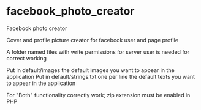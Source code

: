 facebook_photo_creator
======================

Facebook photo creator

Cover and profile picture creator for facebook user and page profile

A folder named files with write permissions for server user is needed for correct working

Put in default/images the default images you want to appear in the application
Put in default/strings.txt one per line the default texts you want to appear in the application

For "Both" functionality correctly work; zip extension must be enabled in PHP
